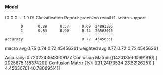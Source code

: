 #### Model
[0 0 0 ... 1 0 0]
Classification Report:
              precision    recall  f1-score   support

           0       0.88      0.57      0.69  24893266
           1       0.63      0.90      0.74  20563095

    accuracy                           0.72  45456361
   macro avg       0.75      0.74      0.72  45456361
weighted avg       0.77      0.72      0.72  45456361

Accuracy: 0.7202243048008177
Confusion Matrix:
[[14201356 10691910]
 [ 2025675 18537420]]
Confusion Matrix (%):
[[31.24173534 23.52126251]
 [ 4.45630701 40.78069514]]
